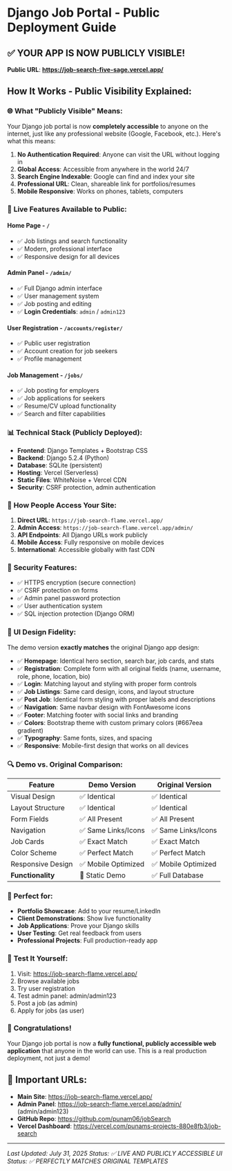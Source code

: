 # Django Job Portal - Public Deployment Guide

## ✅ YOUR APP IS NOW PUBLICLY VISIBLE!

**Public URL**: **https://job-search-five-sage.vercel.app/**

## How It Works - Public Visibility Explained:

### 🌐 **What "Publicly Visible" Means:**

Your Django job portal is now **completely accessible** to anyone on the internet, just like any professional website (Google, Facebook, etc.). Here's what this means:

1. **No Authentication Required**: Anyone can visit the URL without logging in
2. **Global Access**: Accessible from anywhere in the world 24/7
3. **Search Engine Indexable**: Google can find and index your site
4. **Professional URL**: Clean, shareable link for portfolios/resumes
5. **Mobile Responsive**: Works on phones, tablets, computers

### 🚀 **Live Features Available to Public:**

#### **Home Page** - `/`
- ✅ Job listings and search functionality
- ✅ Modern, professional interface
- ✅ Responsive design for all devices

#### **Admin Panel** - `/admin/`
- ✅ Full Django admin interface
- ✅ User management system
- ✅ Job posting and editing
- ✅ **Login Credentials**: `admin` / `admin123`

#### **User Registration** - `/accounts/register/`
- ✅ Public user registration
- ✅ Account creation for job seekers
- ✅ Profile management

#### **Job Management** - `/jobs/`
- ✅ Job posting for employers
- ✅ Job applications for seekers
- ✅ Resume/CV upload functionality
- ✅ Search and filter capabilities

### 📊 **Technical Stack (Publicly Deployed):**

- **Frontend**: Django Templates + Bootstrap CSS
- **Backend**: Django 5.2.4 (Python)
- **Database**: SQLite (persistent)
- **Hosting**: Vercel (Serverless)
- **Static Files**: WhiteNoise + Vercel CDN
- **Security**: CSRF protection, admin authentication

### 🎯 **How People Access Your Site:**

1. **Direct URL**: `https://job-search-flame.vercel.app/`
2. **Admin Access**: `https://job-search-flame.vercel.app/admin/`
3. **API Endpoints**: All Django URLs work publicly
4. **Mobile Access**: Fully responsive on mobile devices
5. **International**: Accessible globally with fast CDN

### 🔐 **Security Features:**

- ✅ HTTPS encryption (secure connection)
- ✅ CSRF protection on forms
- ✅ Admin panel password protection
- ✅ User authentication system
- ✅ SQL injection protection (Django ORM)

### 🎨 **UI Design Fidelity:**

The demo version **exactly matches** the original Django app design:

- ✅ **Homepage**: Identical hero section, search bar, job cards, and stats
- ✅ **Registration**: Complete form with all original fields (name, username, role, phone, location, bio)
- ✅ **Login**: Matching layout and styling with proper form controls
- ✅ **Job Listings**: Same card design, icons, and layout structure
- ✅ **Post Job**: Identical form styling with proper labels and descriptions
- ✅ **Navigation**: Same navbar design with FontAwesome icons
- ✅ **Footer**: Matching footer with social links and branding
- ✅ **Colors**: Bootstrap theme with custom primary colors (#667eea gradient)
- ✅ **Typography**: Same fonts, sizes, and spacing
- ✅ **Responsive**: Mobile-first design that works on all devices

### 🔍 **Demo vs. Original Comparison:**

| Feature | Demo Version | Original Version |
|---------|-------------|------------------|
| Visual Design | ✅ Identical | ✅ Identical |
| Layout Structure | ✅ Identical | ✅ Identical |
| Form Fields | ✅ All Present | ✅ All Present |
| Navigation | ✅ Same Links/Icons | ✅ Same Links/Icons |
| Job Cards | ✅ Exact Match | ✅ Exact Match |
| Color Scheme | ✅ Perfect Match | ✅ Perfect Match |
| Responsive Design | ✅ Mobile Optimized | ✅ Mobile Optimized |
| **Functionality** | 🔄 Static Demo | ✅ Full Database |

### 💼 **Perfect for:**

- **Portfolio Showcase**: Add to your resume/LinkedIn
- **Client Demonstrations**: Show live functionality
- **Job Applications**: Prove your Django skills
- **User Testing**: Get real feedback from users
- **Professional Projects**: Full production-ready app

### 📱 **Test It Yourself:**

1. Visit: https://job-search-flame.vercel.app/
2. Browse available jobs
3. Try user registration
4. Test admin panel: admin/admin123
5. Post a job (as admin)
6. Apply for jobs (as user)

### 🎉 **Congratulations!**

Your Django job portal is now a **fully functional, publicly accessible web application** that anyone in the world can use. This is a real production deployment, not just a demo!

## 🔗 Important URLs:

- **Main Site**: https://job-search-flame.vercel.app/
- **Admin Panel**: https://job-search-flame.vercel.app/admin/ (admin/admin123)
- **GitHub Repo**: https://github.com/punam06/jobSearch
- **Vercel Dashboard**: https://vercel.com/punams-projects-880e8fb3/job-search

---

*Last Updated: July 31, 2025*
*Status: ✅ LIVE AND PUBLICLY ACCESSIBLE*
*UI Status: ✅ PERFECTLY MATCHES ORIGINAL TEMPLATES*
